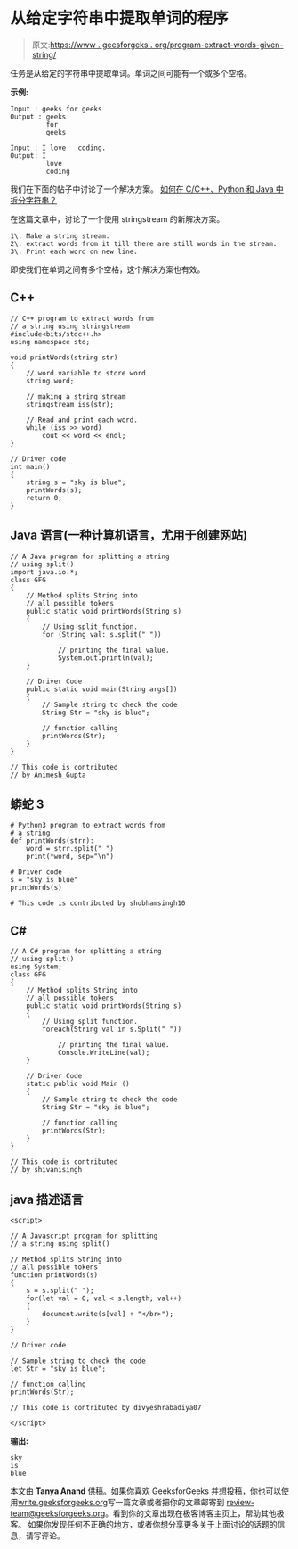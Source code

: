 # 从给定字符串中提取单词的程序

> 原文:[https://www . geesforgeks . org/program-extract-words-given-string/](https://www.geeksforgeeks.org/program-extract-words-given-string/)

任务是从给定的字符串中提取单词。单词之间可能有一个或多个空格。

**示例:**

```
Input : geeks for geeks
Output : geeks
         for
         geeks

Input : I love   coding.
Output: I 
         love
         coding
```

我们在下面的帖子中讨论了一个解决方案。
[如何在 C/C++、Python 和 Java 中拆分字符串？](https://www.geeksforgeeks.org/how-to-split-a-string-in-cc-python-and-java/)

在这篇文章中，讨论了一个使用 stringstream 的新解决方案。

```
1\. Make a string stream.
2\. extract words from it till there are still words in the stream.
3\. Print each word on new line.
```

即使我们在单词之间有多个空格，这个解决方案也有效。

## C++

```
// C++ program to extract words from
// a string using stringstream
#include<bits/stdc++.h>
using namespace std;

void printWords(string str)
{
    // word variable to store word
    string word;

    // making a string stream
    stringstream iss(str);

    // Read and print each word.
    while (iss >> word)
        cout << word << endl;
}

// Driver code
int main()
{
    string s = "sky is blue";
    printWords(s);
    return 0;
}
```

## Java 语言(一种计算机语言，尤用于创建网站)

```
// A Java program for splitting a string
// using split()
import java.io.*;
class GFG
{
    // Method splits String into
    // all possible tokens
    public static void printWords(String s)
    {    
        // Using split function.
        for (String val: s.split(" "))

            // printing the final value.
            System.out.println(val);
    }

    // Driver Code
    public static void main(String args[])
    {
        // Sample string to check the code
        String Str = "sky is blue";

        // function calling
        printWords(Str);
    }
}

// This code is contributed
// by Animesh_Gupta
```

## 蟒蛇 3

```
# Python3 program to extract words from
# a string
def printWords(strr):
    word = strr.split(" ")
    print(*word, sep="\n")

# Driver code
s = "sky is blue"
printWords(s)

# This code is contributed by shubhamsingh10
```

## C#

```
// A C# program for splitting a string
// using split()
using System;
class GFG
{
    // Method splits String into
    // all possible tokens
    public static void printWords(String s)
    {    
        // Using split function.
        foreach(String val in s.Split(" "))

            // printing the final value.
            Console.WriteLine(val);
    }

    // Driver Code
    static public void Main ()
    {
        // Sample string to check the code
        String Str = "sky is blue";

        // function calling
        printWords(Str);
    }
}

// This code is contributed
// by shivanisingh
```

## java 描述语言

```
<script>

// A Javascript program for splitting
// a string using split()

// Method splits String into
// all possible tokens
function printWords(s)
{   
    s = s.split(" ");
    for(let val = 0; val < s.length; val++)
    {
        document.write(s[val] + "</br>");
    }
}

// Driver code

// Sample string to check the code
let Str = "sky is blue";

// function calling
printWords(Str);

// This code is contributed by divyeshrabadiya07

</script>
```

**输出:**

```
sky
is
blue
```

本文由 **Tanya Anand** 供稿。如果你喜欢 GeeksforGeeks 并想投稿，你也可以使用[write.geeksforgeeks.org](https://write.geeksforgeeks.org)写一篇文章或者把你的文章邮寄到 review-team@geeksforgeeks.org。看到你的文章出现在极客博客主页上，帮助其他极客。
如果你发现任何不正确的地方，或者你想分享更多关于上面讨论的话题的信息，请写评论。